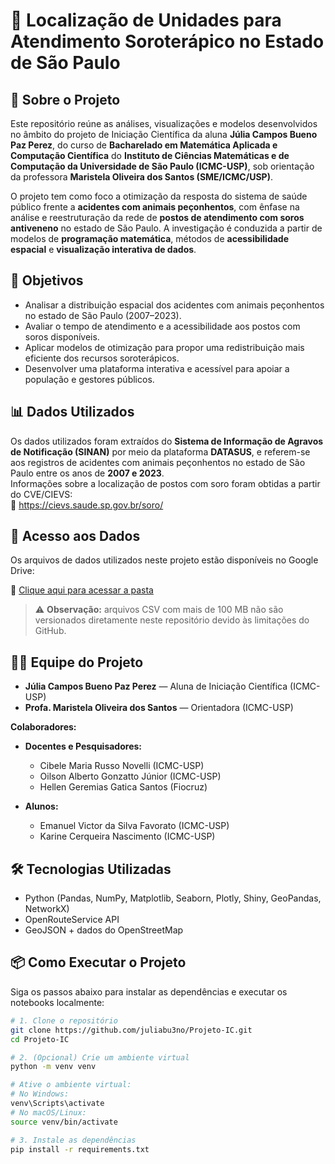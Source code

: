 # 📍 Localização de Unidades para Atendimento Soroterápico no Estado de São Paulo

## 📘 Sobre o Projeto

Este repositório reúne as análises, visualizações e modelos desenvolvidos no âmbito do projeto de Iniciação Científica da aluna **Júlia Campos Bueno Paz Perez**, do curso de **Bacharelado em Matemática Aplicada e Computação Científica** do **Instituto de Ciências Matemáticas e de Computação da Universidade de São Paulo (ICMC-USP)**, sob orientação da professora **Maristela Oliveira dos Santos (SME/ICMC/USP)**.

O projeto tem como foco a otimização da resposta do sistema de saúde público frente a **acidentes com animais peçonhentos**, com ênfase na análise e reestruturação da rede de **postos de atendimento com soros antiveneno** no estado de São Paulo. A investigação é conduzida a partir de modelos de **programação matemática**, métodos de **acessibilidade espacial** e **visualização interativa de dados**.

## 🎯 Objetivos

- Analisar a distribuição espacial dos acidentes com animais peçonhentos no estado de São Paulo (2007–2023).
- Avaliar o tempo de atendimento e a acessibilidade aos postos com soros disponíveis.
- Aplicar modelos de otimização para propor uma redistribuição mais eficiente dos recursos soroterápicos.
- Desenvolver uma plataforma interativa e acessível para apoiar a população e gestores públicos.

## 📊 Dados Utilizados

Os dados utilizados foram extraídos do **Sistema de Informação de Agravos de Notificação (SINAN)** por meio da plataforma **DATASUS**, e referem-se aos registros de acidentes com animais peçonhentos no estado de São Paulo entre os anos de **2007 e 2023**.  
Informações sobre a localização de postos com soro foram obtidas a partir do CVE/CIEVS:  
🔗 https://cievs.saude.sp.gov.br/soro/

## 📂 Acesso aos Dados

Os arquivos de dados utilizados neste projeto estão disponíveis no Google Drive:

🔗 [Clique aqui para acessar a pasta](https://drive.google.com/drive/folders/1hA8wW6yj9IABLPeNaE56vwUecN_v8xxz?usp=sharing)

> ⚠️ **Observação:** arquivos CSV com mais de 100 MB não são versionados diretamente neste repositório devido às limitações do GitHub.

## 🧑‍💻 Equipe do Projeto

- **Júlia Campos Bueno Paz Perez** — Aluna de Iniciação Científica (ICMC-USP)  
- **Profa. Maristela Oliveira dos Santos** — Orientadora (ICMC-USP)  

**Colaboradores:**

- **Docentes e Pesquisadores:**  
  - Cibele Maria Russo Novelli (ICMC-USP)  
  - Oilson Alberto Gonzatto Júnior (ICMC-USP)  
  - Hellen Geremias Gatica Santos (Fiocruz)  

- **Alunos:**  
  - Emanuel Victor da Silva Favorato (ICMC-USP)  
  - Karine Cerqueira Nascimento (ICMC-USP)  

## 🛠️ Tecnologias Utilizadas

- Python (Pandas, NumPy, Matplotlib, Seaborn, Plotly, Shiny, GeoPandas, NetworkX)
- OpenRouteService API
- GeoJSON + dados do OpenStreetMap

## 📦 Como Executar o Projeto

Siga os passos abaixo para instalar as dependências e executar os notebooks localmente:

```bash
# 1. Clone o repositório
git clone https://github.com/juliabu3no/Projeto-IC.git
cd Projeto-IC

# 2. (Opcional) Crie um ambiente virtual
python -m venv venv

# Ative o ambiente virtual:
# No Windows:
venv\Scripts\activate
# No macOS/Linux:
source venv/bin/activate

# 3. Instale as dependências
pip install -r requirements.txt
